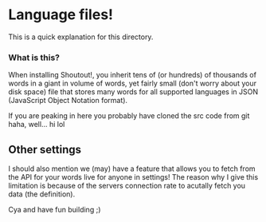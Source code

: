 # Language files!

This is a quick explanation for this directory.


### What is this?

When installing Shoutout!, you inherit tens of (or hundreds) of thousands
of words in a giant in volume of words, yet fairly small (don't worry about your disk space) file that stores
many words for all supported languages in JSON (JavaScript Object Notation format).


If you are peaking in here you probably have cloned the src code from git haha, well... hi lol


## Other settings

I should also mention we (may) have a feature that allows you to fetch from the API for your words
live for anyone in settings! The reason why I give this limitation is because of the servers connection rate to acutally fetch
you data (the definition).

Cya and have fun building ;)